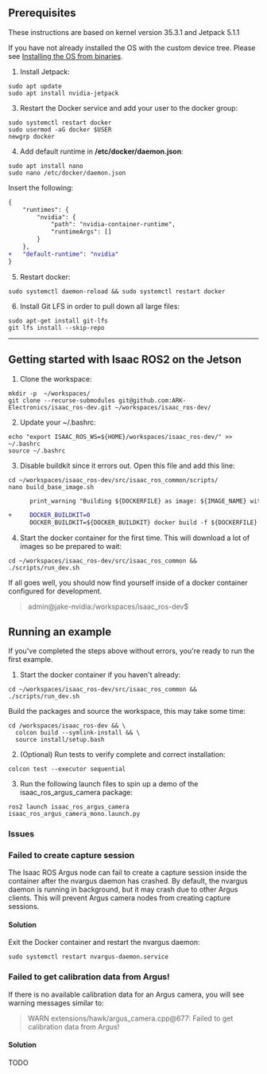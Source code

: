 ## Prerequisites
These instructions are based on kernel version 35.3.1 and Jetpack 5.1.1

If you have not already installed the OS with the custom device tree. Please see [Installing the OS from binaries](https://github.com/ARK-Electronics/ark_jetson_core#installing-the-os-from-binaries).

1. Install Jetpack:
```
sudo apt update
sudo apt install nvidia-jetpack
```

3. Restart the Docker service and add your user to the docker group:
```
sudo systemctl restart docker
sudo usermod -aG docker $USER
newgrp docker
```

4. Add default runtime in **/etc/docker/daemon.json**:
```
sudo apt install nano
sudo nano /etc/docker/daemon.json
```
Insert the following:
```diff
{
    "runtimes": {
        "nvidia": {
            "path": "nvidia-container-runtime",
            "runtimeArgs": []
        }
    },
+   "default-runtime": "nvidia"
}
```

5. Restart docker:
```
sudo systemctl daemon-reload && sudo systemctl restart docker
```

6. Install Git LFS in order to pull down all large files:
```
sudo apt-get install git-lfs
git lfs install --skip-repo
```

---

## Getting started with Isaac ROS2 on the Jetson

1. Clone the workspace:
```
mkdir -p  ~/workspaces/
git clone --recurse-submodules git@github.com:ARK-Electronics/isaac_ros-dev.git ~/workspaces/isaac_ros-dev/
```

2. Update your ~/.bashrc:
```
echo "export ISAAC_ROS_WS=${HOME}/workspaces/isaac_ros-dev/" >> ~/.bashrc
source ~/.bashrc
```

3. Disable buildkit since it errors out. Open this file and add this line:
```
cd ~/workspaces/isaac_ros-dev/src/isaac_ros_common/scripts/
nano build_base_image.sh
```
``` diff
      print_warning "Building ${DOCKERFILE} as image: ${IMAGE_NAME} with base: ${BASE_IMAGE_NAME}"

+     DOCKER_BUILDKIT=0
      DOCKER_BUILDKIT=${DOCKER_BUILDKIT} docker build -f ${DOCKERFILE} \

```

4. Start the docker container for the first time. This will download a lot of images so be prepared to wait:
```
cd ~/workspaces/isaac_ros-dev/src/isaac_ros_common && ./scripts/run_dev.sh
```

If all goes well, you should now find yourself inside of a docker container configured for development.
> admin@jake-nvidia:/workspaces/isaac_ros-dev$

## Running an example
If you've completed the steps above without errors, you're ready to run the first example.

1. Start the docker container if you haven't already:
```
cd ~/workspaces/isaac_ros-dev/src/isaac_ros_common && ./scripts/run_dev.sh
```
Build the packages and source the workspace, this may take some time:
```
cd /workspaces/isaac_ros-dev && \
  colcon build --symlink-install && \
  source install/setup.bash
```

2. (Optional) Run tests to verify complete and correct installation:
```
colcon test --executor sequential
```

3. Run the following launch files to spin up a demo of the isaac_ros_argus_camera package:
```
ros2 launch isaac_ros_argus_camera isaac_ros_argus_camera_mono.launch.py
```

### Issues

### Failed to create capture session
The Isaac ROS Argus node can fail to create a capture session inside the container after the nvargus daemon has crashed. By default, the  nvargus daemon is running in background, but it may crash due to other Argus clients. This will prevent Argus camera nodes from creating  capture sessions.
#### Solution
Exit the Docker container and restart the nvargus daemon:
```
sudo systemctl restart nvargus-daemon.service
```

### Failed to get calibration data from Argus!
If there is no available calibration data for an Argus camera, you will see warning messages similar to:
> WARN  extensions/hawk/argus_camera.cpp@677: Failed to get calibration data from Argus!
#### Solution
TODO